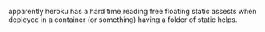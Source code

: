 apparently heroku has a hard time reading free floating static assests
when deployed in a container (or something)
having a folder of static helps.